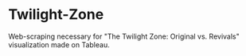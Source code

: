 # Twilight-Zone
Web-scraping necessary for "The Twilight Zone: Original vs. Revivals" visualization made on Tableau.
